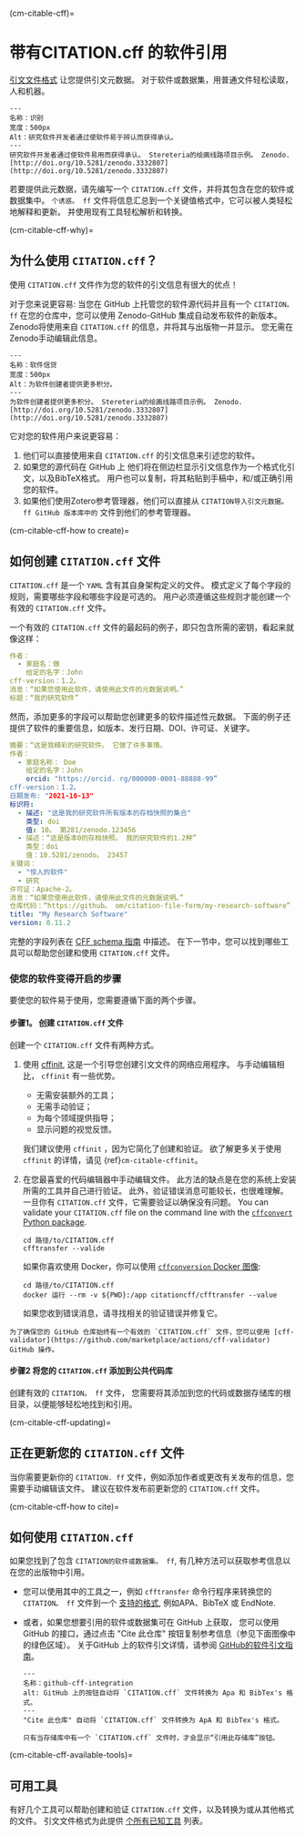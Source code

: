 (cm-citable-cff)=
# 带有CITATION.cff 的软件引用

[引文文件格式](https://citation-file-format.github.io) 让您提供引文元数据。 对于软件或数据集，用普通文件轻松读取，人和机器。

```{figure} ../../figures/recognition.jpg
---
名称：识别
宽度：500px
Alt：研究软件开发者通过使软件易于辨认而获得承认。
---
研究软件开发者通过使软件易用而获得承认。 Stereteria的绘画线路项目示例。 Zenodo. [http://doi.org/10.5281/zenodo.3332807](http://doi.org/10.5281/zenodo.3332807)
```

若要提供此元数据，请先编写一个 `CITATION.cff` 文件，并将其包含在您的软件或数据集中。 `个诱惑。 ff` 文件将信息汇总到一个关键值格式中，它可以被人类轻松地解释和更新。 并使用现有工具轻松解析和转换。

(cm-citable-cff-why)=
## 为什么使用 `CITATION.cff`？

使用 `CITATION.cff` 文件作为您的软件的引文信息有很大的优点！

对于您来说更容易: 当您在 GitHub 上托管您的软件源代码并且有一个 `CITATION。 ff` 在您的仓库中，您可以使用 Zenodo-GitHub 集成自动发布软件的新版本。 Zenodo将使用来自 `CITATION.cff` 的信息，并将其与出版物一并显示。 您无需在Zenodo手动编辑此信息。

```{figure} ../../figures/software-credit.jpg
---
名称：软件信贷
宽度：500px
Alt：为软件创建者提供更多积分。
---
为软件创建者提供更多积分。 Stereteria的绘画线路项目示例。 Zenodo. [http://doi.org/10.5281/zenodo.3332807](http://doi.org/10.5281/zenodo.3332807)
```

它对您的软件用户来说更容易：
1. 他们可以直接使用来自 `CITATION.cff` 的引文信息来引述您的软件。
2. 如果您的源代码在 GitHub 上 他们将在侧边栏显示引文信息作为一个格式化引文，以及BibTeX格式。 用户也可以复制，将其粘贴到手稿中，和/或正确引用您的软件。
3. 如果他们使用Zotero参考管理器，他们可以直接从 `CITATION导入引文元数据。 ff GitHub 版本库中的` 文件到他们的参考管理器。

(cm-citable-cff-how to create)=
## 如何创建 `CITATION.cff` 文件

`CITATION.cff` 是一个 `YAML` 含有其自身架构定义的文件。 模式定义了每个字段的规则，需要哪些字段和哪些字段是可选的。 用户必须遵循这些规则才能创建一个有效的 `CITATION.cff` 文件。

一个有效的 `CITATION.cff` 文件的最起码的例子，即只包含所需的密钥，看起来就像这样：

```yaml
作者：
  - 家庭名：做
    给定的名字：John
cff-version：1.2。
消息：“如果您使用此软件，请使用此文件的元数据说明。”
标题：“我的研究软件”
```

然而，添加更多的字段可以帮助您创建更多的软件描述性元数据。 下面的例子还提供了软件的重要信息，如版本、发行日期、DOI、许可证、关键字。

```yaml
摘要：“这是我精彩的研究软件。 它做了许多事情。
作者：
  - 家庭名称： Doe
    给定的名字：John
    orcid: "https://orcid. rg/000000-0001-88888-99”
cff-version：1.2。
日期发布: "2021-10-13"
标识符:
  - 描述: "这是我的研究软件所有版本的存档快照的集合"
    类型: doi
    值: 10。 第281/zenodo.123456
  - 描述：“这是版本0的存档快照。 我的研究软件的1.2种”
    类型：doi
    值：10.5281/zenodo。 23457
关键词：
  - "惊人的软件"
  - 研究
许可证：Apache-2。
消息：“如果您使用此软件，请使用此文件的元数据说明。”
仓库代码：“https://github。 om/citation-file-form/my-research-software”
title: "My Research Software"
version: 0.11.2
```

完整的字段列表在 [CFF schema 指南](https://github.com/citation-file-format/citation-file-format/blob/main/schema-guide.md) 中描述。 在下一节中，您可以找到哪些工具可以帮助您创建和使用 `CITATION.cff` 文件。

### 使您的软件变得开启的步骤

要使您的软件易于使用，您需要遵循下面的两个步骤。

#### 步骤1。 创建 `CITATION.cff` 文件

创建一个 `CITATION.cff` 文件有两种方式。

1. 使用 [cffinit](https://citation-file-format.github.io/cff-initializer-javascript/), 这是一个引导您创建引文文件的网络应用程序。 与手动编辑相比， `cffinit` 有一些优势。

    - 无需安装额外的工具；
    - 无需手动验证；
    - 为每个领域提供指导；
    - 显示问题的视觉反馈。

    我们建议使用 `cffinit` ，因为它简化了创建和验证。 欲了解更多关于使用 `cffinit` 的详情，请见 {ref}`cm-citable-cffinit`。

2. 在您最喜爱的代码编辑器中手动编辑文件。 此方法的缺点是在您的系统上安装所需的工具并自己进行验证。 此外，验证错误消息可能较长，也很难理解。 一旦你有 `CITATION.cff` 文件，它需要验证以确保没有问题。 You can validate your `CITATION.cff` file on the command line with the [`cffconvert` Python package](https://pypi.org/project/cffconvert/).

    ```shell
    cd 路径/to/CITATION.cff
    cfftransfer --valide
    ```

    如果你喜欢使用 Docker，你可以使用 [`cffconversion` Docker 图像](https://hub.docker.com/r/citationcff/cffconvert):

    ```shell
    cd 路径/to/CITATION.cff
    docker 运行 --rm -v ${PWD}:/app citationcff/cfftransfer --value
    ```

    如果您收到错误消息，请寻找相关的验证错误并修复它。

```{note}
为了确保您的 GitHub 仓库始终有一个有效的 `CITATION.cff` 文件，您可以使用 [cff-validator](https://github.com/marketplace/actions/cff-validator) GitHub 操作。
```

#### 步骤2 将您的 `CITATION.cff` 添加到公共代码库

创建有效的 `CITATION。 ff` 文件， 您需要将其添加到您的代码或数据存储库的根目录，以便能够轻松地找到和引用。

(cm-citable-cff-updating)=
## 正在更新您的 `CITATION.cff` 文件

当你需要更新你的 `CITATION. ff` 文件，例如添加作者或更改有关发布的信息，您需要手动编辑该文件。 建议在软件发布前更新您的 `CITATION.cff` 文件。

(cm-citable-cff-how to cite)=
## 如何使用 `CITATION.cff`

如果您找到了包含 `CITATION的软件或数据集。 ff`, 有几种方法可以获取参考信息以在您的出版物中引用。

- 您可以使用其中的工具之一，例如 `cfftransfer` 命令行程序来转换您的 `CITATION。 ff` 文件到一个 [支持的格式](https://github.com/citation-file-format/cff-converter-python#supported-output-formats), 例如APA、BibTeX 或 EndNote.

- 或者，如果您想要引用的软件或数据集可在 GitHub 上获取， 您可以使用 GitHub 的接口，通过点击 "Cite 此仓库" 按钮复制参考信息（参见下面图像中的绿色区域）。 关于GitHub 上的软件引文详情，请参阅 [GitHub的软件引文指南](https://docs.github.com/en/repositories/managing-your-repositorys-settings-and-features/customizing-your-repository/about-citation-files)。

  ```{figure} ../../figures/github-cff-integration.jpg
  ---
  名称：github-cff-integration
  alt: GitHub 上的按钮自动将 `CITATION.cff` 文件转换为 Apa 和 BibTex's 格式。
  ---
  "Cite 此仓库" 自动将 `CITATION.cff` 文件转换为 ApA 和 BibTex's 格式。
  ```

  ```{note}
  只有当存储库中有一个 `CITATION.cff` 文件时，才会显示“引用此存储库”按钮。
  ```

(cm-citable-cff-available-tools)=
## 可用工具

有好几个工具可以帮助创建和验证 `CITATION.cff` 文件，以及转换为或从其他格式的文件。 引文文件格式为此提供 [个所有已知工具](https://github.com/citation-file-format/citation-file-format#tools-to-work-with-citationcff-files-wrench) 列表。
